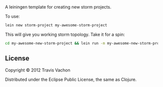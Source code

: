 A leiningen template for creating new storm projects.

To use:

```bash
lein new storm-project my-awesome-storm-project
```

This will give you working storm topology. Take it for a spin:

```bash
cd my-awesome-new-storm-project && lein run -m my-awesome-new-storm-project.topology/run!
```


## License

Copyright © 2012 Travis Vachon

Distributed under the Eclipse Public License, the same as Clojure.
